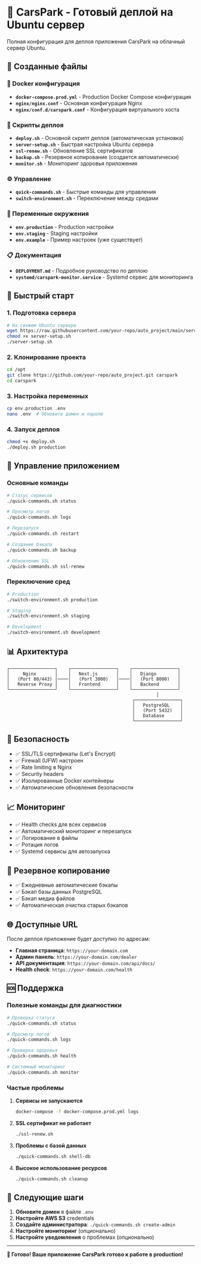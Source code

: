 # 🚀 CarsPark - Готовый деплой на Ubuntu сервер

Полная конфигурация для деплоя приложения CarsPark на облачный сервер Ubuntu.

## 📁 Созданные файлы

### 🐳 Docker конфигурация
- **`docker-compose.prod.yml`** - Production Docker Compose конфигурация
- **`nginx/nginx.conf`** - Основная конфигурация Nginx
- **`nginx/conf.d/carspark.conf`** - Конфигурация виртуального хоста

### 🔧 Скрипты деплоя
- **`deploy.sh`** - Основной скрипт деплоя (автоматическая установка)
- **`server-setup.sh`** - Быстрая настройка Ubuntu сервера
- **`ssl-renew.sh`** - Обновление SSL сертификатов
- **`backup.sh`** - Резервное копирование (создается автоматически)
- **`monitor.sh`** - Мониторинг здоровья приложения

### ⚙️ Управление
- **`quick-commands.sh`** - Быстрые команды для управления
- **`switch-environment.sh`** - Переключение между средами

### 🔐 Переменные окружения
- **`env.production`** - Production настройки
- **`env.staging`** - Staging настройки
- **`env.example`** - Пример настроек (уже существует)

### 📋 Документация
- **`DEPLOYMENT.md`** - Подробное руководство по деплою
- **`systemd/carspark-monitor.service`** - Systemd сервис для мониторинга

## 🚀 Быстрый старт

### 1. Подготовка сервера
```bash
# На свежем Ubuntu сервере
wget https://raw.githubusercontent.com/your-repo/auto_project/main/server-setup.sh
chmod +x server-setup.sh
./server-setup.sh
```

### 2. Клонирование проекта
```bash
cd /opt
git clone https://github.com/your-repo/auto_project.git carspark
cd carspark
```

### 3. Настройка переменных
```bash
cp env.production .env
nano .env  # Обновите домен и пароли
```

### 4. Запуск деплоя
```bash
chmod +x deploy.sh
./deploy.sh production
```

## 🔧 Управление приложением

### Основные команды
```bash
# Статус сервисов
./quick-commands.sh status

# Просмотр логов
./quick-commands.sh logs

# Перезапуск
./quick-commands.sh restart

# Создание бэкапа
./quick-commands.sh backup

# Обновление SSL
./quick-commands.sh ssl-renew
```

### Переключение сред
```bash
# Production
./switch-environment.sh production

# Staging
./switch-environment.sh staging

# Development
./switch-environment.sh development
```

## 📊 Архитектура

```
┌─────────────────┐    ┌─────────────────┐    ┌─────────────────┐
│     Nginx       │    │   Next.js       │    │   Django        │
│   (Port 80/443) │────│   (Port 3000)   │────│   (Port 8000)   │
│   Reverse Proxy │    │   Frontend      │    │   Backend       │
└─────────────────┘    └─────────────────┘    └─────────────────┘
                                                        │
                                               ┌─────────────────┐
                                               │   PostgreSQL    │
                                               │   (Port 5432)   │
                                               │   Database      │
                                               └─────────────────┘
```

## 🔐 Безопасность

- ✅ SSL/TLS сертификаты (Let's Encrypt)
- ✅ Firewall (UFW) настроен
- ✅ Rate limiting в Nginx
- ✅ Security headers
- ✅ Изолированные Docker контейнеры
- ✅ Автоматические обновления безопасности

## 📈 Мониторинг

- ✅ Health checks для всех сервисов
- ✅ Автоматический мониторинг и перезапуск
- ✅ Логирование в файлы
- ✅ Ротация логов
- ✅ Systemd сервисы для автозапуска

## 💾 Резервное копирование

- ✅ Ежедневные автоматические бэкапы
- ✅ Бэкап базы данных PostgreSQL
- ✅ Бэкап медиа файлов
- ✅ Автоматическая очистка старых бэкапов

## 🌐 Доступные URL

После деплоя приложение будет доступно по адресам:

- **Главная страница**: `https://your-domain.com`
- **Админ панель**: `https://your-domain.com/dealer`
- **API документация**: `https://your-domain.com/api/docs/`
- **Health check**: `https://your-domain.com/health`

## 🆘 Поддержка

### Полезные команды для диагностики
```bash
# Проверка статуса
./quick-commands.sh status

# Просмотр логов
./quick-commands.sh logs

# Проверка здоровья
./quick-commands.sh health

# Системный мониторинг
./quick-commands.sh monitor
```

### Частые проблемы

1. **Сервисы не запускаются**
   ```bash
   docker-compose -f docker-compose.prod.yml logs
   ```

2. **SSL сертификат не работает**
   ```bash
   ./ssl-renew.sh
   ```

3. **Проблемы с базой данных**
   ```bash
   ./quick-commands.sh shell-db
   ```

4. **Высокое использование ресурсов**
   ```bash
   ./quick-commands.sh cleanup
   ```

## 📝 Следующие шаги

1. **Обновите домен** в файле `.env`
2. **Настройте AWS S3** credentials
3. **Создайте администратора**: `./quick-commands.sh create-admin`
4. **Настройте мониторинг** (опционально)
5. **Настройте уведомления** о проблемах (опционально)

---

**🎉 Готово! Ваше приложение CarsPark готово к работе в production!**
